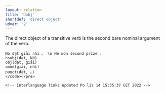 ```yaml
---
layout: relation
title: 'dobj'
shortdef: 'direct object'
udver: '2'
---
```


The direct object of a transitive verb is the second bare nominal argument of the verb.

~~~ sdparse
Nó đạt giải nhì 。 \n He won second prize .
nsubj(đạt, Nó)
obj(đạt, giải)
amod(giải, nhì)
punct(đạt, 。)
</code></pre>

<!-- Interlanguage links updated Po lis 14 15:35:37 CET 2022 -->
